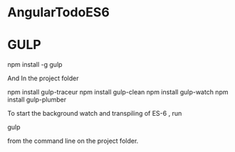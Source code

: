 AngularTodoES6
==============


GULP
=====

npm install -g gulp

And In the project folder

npm install gulp-traceur
npm install gulp-clean
npm install gulp-watch
npm install gulp-plumber

To start the background watch and transpiling of ES-6 , run 

gulp 

from the command line on the project folder.
